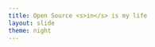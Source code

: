 ```yaml
---
title: Open Source <s>in</s> is my life
layout: slide
theme: night
---
```

<section data-markdown data-background-image="{{ "/images/bg/os-sprints-banner.jpeg" | prepend: site.baseurl }}"><script type="text/template"></script></section>

<section data-markdown data-background-color="rgb(8, 31, 39)"><script type="text/template">

  <br>

  ## {{ page.title }}
  ## (Open Source Sprints intro)

  <br><br>

  ### May 1, 2018
</script></section>

<section data-markdown data-transition="none"><script type="text/template">
  ## Who am I ?

  <div class="row">
    <div class="column" width="50%" style="display: inline-block">
      {% include img.html src="logos/5fc7fb4c2357e47359b6d0f58850aa05_360_360.jpeg" width="90%" height="50%" %}
    </div>
    <div class="column">
      <h4 style="margin: 0;">Sviatoslav Sydorenko</h4>
      <ul>
        <li>Senior Software Engineer at Ansible by Red Hat</li>
        <li>Open Source Developer, Contributor, Maintainer, Mentor</li>
      </ul>
    </div>
  </div>
</script></section>

<section data-markdown><script type="text/template">
  #### what is an open source?
</script></section>

<section data-markdown><script type="text/template">
  #### open culture
</script></section>

<section data-markdown><script type="text/template">
  #### perks
</script></section>

<section data-markdown><script type="text/template">
  #### what to do
</script></section>

<section data-markdown><script type="text/template">
  ## Schedule
  <dl>
    <dt>11:20‒12:00 — networking w/ contributors/maintainers</dt>
    <dt>12:00‒12:30 — projects announcements</dt>
    <dt>12:30‒12:50 — @vixentael sharing her FOSS experience</dt>
    <dt>12:50‒13:30 — start hacking</dt>
    <dt>13:30‒14:00 — 🍕 lunch</dt>
    <dt>14:00‒17:30 — continue hacking</dt>
    <dt>17:30‒18:00 — closing show off</dt>
  </dl>
</script></section>

<section data-markdown><script type="text/template">

## Sviatoslav Sydorenko
### @webknjaz at Keybase, Twitter, GitHub etc.

</script></section>
